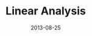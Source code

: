 ---
title:  "Linear Analysis"

collection: teaching
type:  "Math 675"
date: 2013-08-25
location:  "GMU"
permalink: /teaching/m675f13
venue:  "GMU Fall"
---